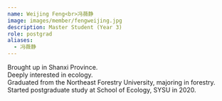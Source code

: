 ```yaml
---
name: Weijing Feng<br>冯薇静
image: images/member/fengweijing.jpg
description: Master Student (Year 3)
role: postgrad
aliases:
  - 冯薇静
---
```


<centre>
Brought up in Shanxi Province. <br> 
Deeply interested in ecology. <br>
Graduated from the Northeast Forestry University, majoring in forestry. <br>
Started postgraduate study at School of Ecology, SYSU in 2020.
</centre>
